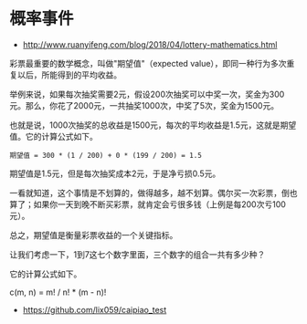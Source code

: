# 概率事件

* http://www.ruanyifeng.com/blog/2018/04/lottery-mathematics.html

彩票最重要的数学概念，叫做"期望值"（expected value），即同一种行为多次重复以后，所能得到的平均收益。

举例来说，如果每次抽奖需要2元，假设200次抽奖可以中奖一次，奖金为300元。那么，你花了2000元，一共抽奖1000次，中奖了5次，奖金为1500元。

也就是说，1000次抽奖的总收益是1500元，每次的平均收益是1.5元，这就是期望值。它的计算公式如下。

```
期望值 = 300 * (1 / 200) + 0 * (199 / 200) = 1.5
```

期望值是1.5元，但是每次抽奖成本2元，于是净亏损0.5元。

一看就知道，这个事情是不划算的，做得越多，越不划算。偶尔买一次彩票，倒也算了；如果你一天到晚不断买彩票，就肯定会亏很多钱（上例是每200次亏100元）。

总之，期望值是衡量彩票收益的一个关键指标。



让我们考虑一下，1到7这七个数字里面，三个数字的组合一共有多少种？

它的计算公式如下。

c(m, n) = m! / n! * (m - n)!


* https://github.com/lix059/caipiao_test
